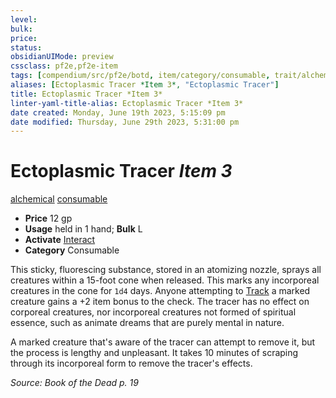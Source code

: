 ```yaml
---
level:
bulk:
price:
status:
obsidianUIMode: preview
cssclass: pf2e,pf2e-item
tags: [compendium/src/pf2e/botd, item/category/consumable, trait/alchemical, trait/consumable]
aliases: [Ectoplasmic Tracer *Item 3*, "Ectoplasmic Tracer"]
title: Ectoplasmic Tracer *Item 3*
linter-yaml-title-alias: Ectoplasmic Tracer *Item 3*
date created: Monday, June 19th 2023, 5:15:09 pm
date modified: Thursday, June 29th 2023, 5:31:00 pm
---
```


# Ectoplasmic Tracer *Item 3*

[alchemical](rules/traits/alchemical.md) [consumable](rules/traits/consumable.md)  

- **Price** 12 gp
- **Usage** held in 1 hand; **Bulk** L
- **Activate** [Interact](rules/actions/interact.md)
- **Category** Consumable

This sticky, fluorescing substance, stored in an atomizing nozzle, sprays all creatures within a 15-foot cone when released. This marks any incorporeal creatures in the cone for `1d4` days. Anyone attempting to [Track](rules/actions/track.md) a marked creature gains a +2 item bonus to the check. The tracer has no effect on corporeal creatures, nor incorporeal creatures not formed of spiritual essence, such as animate dreams that are purely mental in nature.

A marked creature that's aware of the tracer can attempt to remove it, but the process is lengthy and unpleasant. It takes 10 minutes of scraping through its incorporeal form to remove the tracer's effects.

*Source: Book of the Dead p. 19*
